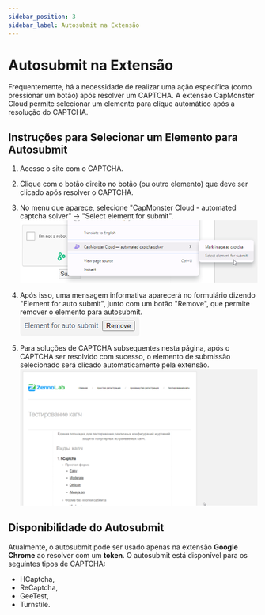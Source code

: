 ```yaml
---
sidebar_position: 3
sidebar_label: Autosubmit na Extensão
---
```


# Autosubmit na Extensão
Frequentemente, há a necessidade de realizar uma ação específica (como pressionar um botão) após resolver um CAPTCHA. 
A extensão CapMonster Cloud permite selecionar um elemento para clique automático após a resolução do CAPTCHA.

## Instruções para Selecionar um Elemento para Autosubmit
1. Acesse o site com o CAPTCHA.
2. Clique com o botão direito no botão (ou outro elemento) que deve ser clicado após resolver o CAPTCHA.
3. No menu que aparece, selecione "CapMonster Cloud - automated captcha solver" -> "Select element for submit".     
![](./images/autosubmit/submit1.png) 

4. Após isso, uma mensagem informativa aparecerá no formulário dizendo "Element for auto submit", junto com um botão "Remove", que permite remover o elemento para autosubmit.  
![](./images/autosubmit/submit2.png) 

5. Para soluções de CAPTCHA subsequentes nesta página, após o CAPTCHA ser resolvido com sucesso, o elemento de submissão selecionado será clicado automaticamente pela extensão.
![](./images/autosubmit/submit3.gif)

## Disponibilidade do Autosubmit
Atualmente, o autosubmit pode ser usado apenas na extensão **Google Chrome** ao resolver com um **token**. 
O autosubmit está disponível para os seguintes tipos de CAPTCHA:
- HCaptcha,
- ReCaptcha,
- GeeTest,
- Turnstile.
